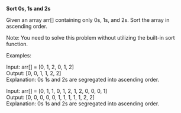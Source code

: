 **Sort 0s, 1s and 2s**


Given an array arr[] containing only 0s, 1s, and 2s. Sort the array in ascending order.

Note: You need to solve this problem without utilizing the built-in sort function.

Examples:

Input: arr[] = [0, 1, 2, 0, 1, 2]  
Output: [0, 0, 1, 1, 2, 2]  
Explanation: 0s 1s and 2s are segregated into ascending order.  

Input: arr[] = [0, 1, 1, 0, 1, 2, 1, 2, 0, 0, 0, 1]  
Output: [0, 0, 0, 0, 0, 1, 1, 1, 1, 1, 2, 2]  
Explanation: 0s 1s and 2s are segregated into ascending order.
